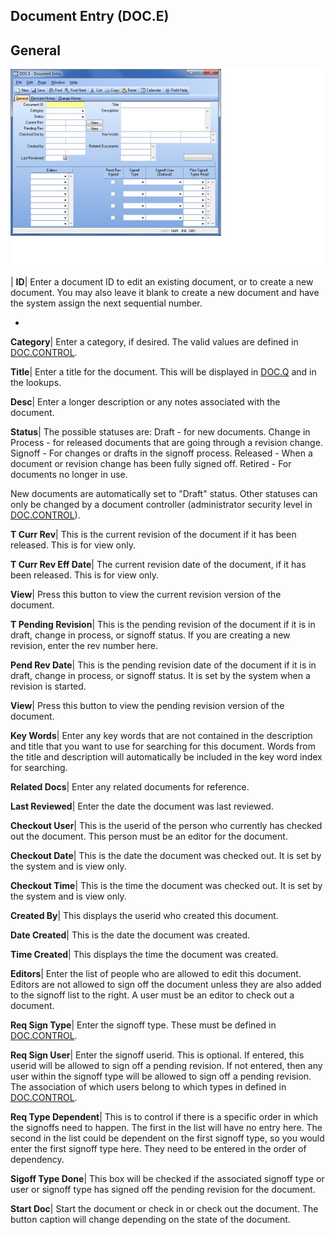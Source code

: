 ## Document Entry (DOC.E)
<PageHeader />

## General

![](./DOC-E-1.jpg)

| **ID**|  Enter a document ID to edit an existing document, or to create a
new document. You may also leave it blank to create a new document and have
the system assign the next sequential number.

-  
**Category**|  Enter a category, if desired. The valid values are defined in
[DOC.CONTROL](../DOC-CONTROL/README.md).

**Title**|  Enter a title for the document. This will be displayed in
[DOC.Q](../DOC-Q/README.md) and in the lookups.

**Desc**|  Enter a longer description or any notes associated with the
document.

**Status**|  The possible statuses are:
Draft - for new documents.
Change in Process - for released documents that are going through a revision
change.
Signoff - For changes or drafts in the signoff process.
Released - When a document or revision change has been fully signed off.
Retired - For documents no longer in use.

New documents are automatically set to "Draft" status. Other statuses can only
be changed by a document controller (administrator security level in
[DOC.CONTROL](../DOC-CONTROL/README.md)).

**T Curr Rev**|  This is the current revision of the document if it has been
released. This is for view only.

**T Curr Rev Eff Date**|  The current revision date of the document, if it has
been released. This is for view only.

**View**|  Press this button to view the current revision version of the
document.

**T Pending Revision**|  This is the pending revision of the document if it is
in draft, change in process, or signoff status. If you are creating a new
revision, enter the rev number here.

**Pend Rev Date**|  This is the pending revision date of the document if it is
in draft, change in process, or signoff status. It is set by the system when a
revision is started.

**View**|  Press this button to view the pending revision version of the
document.

**Key Words**|  Enter any key words that are not contained in the description
and title that you want to use for searching for this document. Words from the
title and description will automatically be included in the key word index for
searching.

**Related Docs**|  Enter any related documents for reference.

**Last Reviewed**|  Enter the date the document was last reviewed.

**Checkout User**|  This is the userid of the person who currently has checked
out the document. This person must be an editor for the document.

**Checkout Date**|  This is the date the document was checked out. It is set
by the system and is view only.

**Checkout Time**|  This is the time the document was checked out. It is set
by the system and is view only.

**Created By**|  This displays the userid who created this document.

**Date Created**|  This is the date the document was created.

**Time Created**|  This displays the time the document was created.

**Editors**|  Enter the list of people who are allowed to edit this document.
Editors are not allowed to sign off the document unless they are also added to
the signoff list to the right. A user must be an editor to check out a
document.

**Req Sign Type**|  Enter the signoff type. These must be defined in
[DOC.CONTROL](../DOC-CONTROL/README.md).

**Req Sign User**|  Enter the signoff userid. This is optional. If entered,
this userid will be allowed to sign off a pending revision. If not entered,
then any user within the signoff type will be allowed to sign off a pending
revision. The association of which users belong to which types in defined in
[DOC.CONTROL](../DOC-CONTROL/README.md).

**Req Type Dependent**|  This is to control if there is a specific order in
which the signoffs need to happen. The first in the list will have no entry
here. The second in the list could be dependent on the first signoff type, so
you would enter the first signoff type here. They need to be entered in the
order of dependency.

**Sigoff Type Done**|  This box will be checked if the associated signoff type
or user or signoff type has signed off the pending revision for the document.

**Start Doc**|  Start the document or check in or check out the document. The
button caption will change depending on the state of the document.


<badge text= "Version 8.10.57 " vertical="middle" />

<PageFooter />
